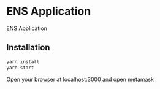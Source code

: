 # ENS Application

ENS Application

## Installation

```bash
yarn install
yarn start
```

Open your browser at localhost:3000 and open metamask
